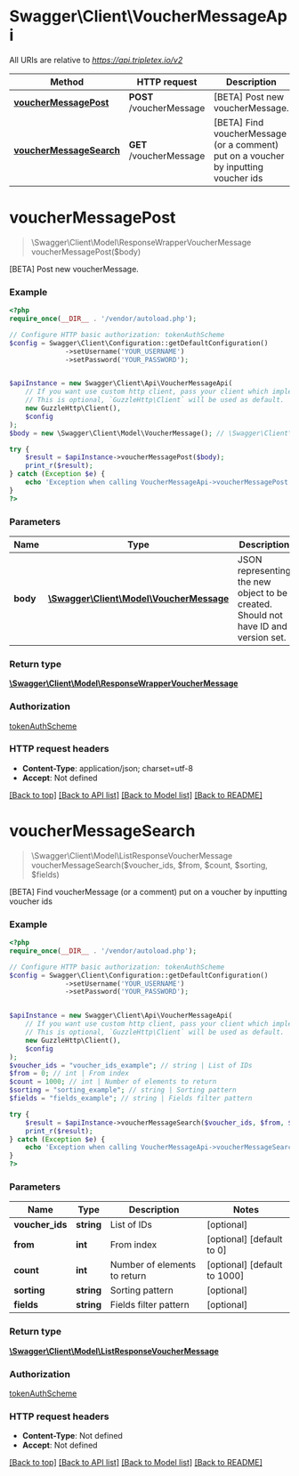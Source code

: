 # Swagger\Client\VoucherMessageApi

All URIs are relative to *https://api.tripletex.io/v2*

Method | HTTP request | Description
------------- | ------------- | -------------
[**voucherMessagePost**](VoucherMessageApi.md#voucherMessagePost) | **POST** /voucherMessage | [BETA] Post new voucherMessage.
[**voucherMessageSearch**](VoucherMessageApi.md#voucherMessageSearch) | **GET** /voucherMessage | [BETA] Find voucherMessage (or a comment) put on a voucher by inputting voucher ids


# **voucherMessagePost**
> \Swagger\Client\Model\ResponseWrapperVoucherMessage voucherMessagePost($body)

[BETA] Post new voucherMessage.



### Example
```php
<?php
require_once(__DIR__ . '/vendor/autoload.php');

// Configure HTTP basic authorization: tokenAuthScheme
$config = Swagger\Client\Configuration::getDefaultConfiguration()
              ->setUsername('YOUR_USERNAME')
              ->setPassword('YOUR_PASSWORD');


$apiInstance = new Swagger\Client\Api\VoucherMessageApi(
    // If you want use custom http client, pass your client which implements `GuzzleHttp\ClientInterface`.
    // This is optional, `GuzzleHttp\Client` will be used as default.
    new GuzzleHttp\Client(),
    $config
);
$body = new \Swagger\Client\Model\VoucherMessage(); // \Swagger\Client\Model\VoucherMessage | JSON representing the new object to be created. Should not have ID and version set.

try {
    $result = $apiInstance->voucherMessagePost($body);
    print_r($result);
} catch (Exception $e) {
    echo 'Exception when calling VoucherMessageApi->voucherMessagePost: ', $e->getMessage(), PHP_EOL;
}
?>
```

### Parameters

Name | Type | Description  | Notes
------------- | ------------- | ------------- | -------------
 **body** | [**\Swagger\Client\Model\VoucherMessage**](../Model/VoucherMessage.md)| JSON representing the new object to be created. Should not have ID and version set. | [optional]

### Return type

[**\Swagger\Client\Model\ResponseWrapperVoucherMessage**](../Model/ResponseWrapperVoucherMessage.md)

### Authorization

[tokenAuthScheme](../../README.md#tokenAuthScheme)

### HTTP request headers

 - **Content-Type**: application/json; charset=utf-8
 - **Accept**: Not defined

[[Back to top]](#) [[Back to API list]](../../README.md#documentation-for-api-endpoints) [[Back to Model list]](../../README.md#documentation-for-models) [[Back to README]](../../README.md)

# **voucherMessageSearch**
> \Swagger\Client\Model\ListResponseVoucherMessage voucherMessageSearch($voucher_ids, $from, $count, $sorting, $fields)

[BETA] Find voucherMessage (or a comment) put on a voucher by inputting voucher ids



### Example
```php
<?php
require_once(__DIR__ . '/vendor/autoload.php');

// Configure HTTP basic authorization: tokenAuthScheme
$config = Swagger\Client\Configuration::getDefaultConfiguration()
              ->setUsername('YOUR_USERNAME')
              ->setPassword('YOUR_PASSWORD');


$apiInstance = new Swagger\Client\Api\VoucherMessageApi(
    // If you want use custom http client, pass your client which implements `GuzzleHttp\ClientInterface`.
    // This is optional, `GuzzleHttp\Client` will be used as default.
    new GuzzleHttp\Client(),
    $config
);
$voucher_ids = "voucher_ids_example"; // string | List of IDs
$from = 0; // int | From index
$count = 1000; // int | Number of elements to return
$sorting = "sorting_example"; // string | Sorting pattern
$fields = "fields_example"; // string | Fields filter pattern

try {
    $result = $apiInstance->voucherMessageSearch($voucher_ids, $from, $count, $sorting, $fields);
    print_r($result);
} catch (Exception $e) {
    echo 'Exception when calling VoucherMessageApi->voucherMessageSearch: ', $e->getMessage(), PHP_EOL;
}
?>
```

### Parameters

Name | Type | Description  | Notes
------------- | ------------- | ------------- | -------------
 **voucher_ids** | **string**| List of IDs | [optional]
 **from** | **int**| From index | [optional] [default to 0]
 **count** | **int**| Number of elements to return | [optional] [default to 1000]
 **sorting** | **string**| Sorting pattern | [optional]
 **fields** | **string**| Fields filter pattern | [optional]

### Return type

[**\Swagger\Client\Model\ListResponseVoucherMessage**](../Model/ListResponseVoucherMessage.md)

### Authorization

[tokenAuthScheme](../../README.md#tokenAuthScheme)

### HTTP request headers

 - **Content-Type**: Not defined
 - **Accept**: Not defined

[[Back to top]](#) [[Back to API list]](../../README.md#documentation-for-api-endpoints) [[Back to Model list]](../../README.md#documentation-for-models) [[Back to README]](../../README.md)

